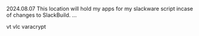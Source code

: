 2024.08.07 This location will hold my apps for my slackware script incase of changes to SlackBuild.
...

vt
vlc
varacrypt
